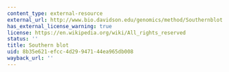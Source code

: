 ```yaml
---
content_type: external-resource
external_url: http://www.bio.davidson.edu/genomics/method/Southernblot.html
has_external_license_warning: true
license: https://en.wikipedia.org/wiki/All_rights_reserved
status: ''
title: Southern blot
uid: 8b35e621-efcc-4d29-9471-44ea965db008
wayback_url: ''
---
```

